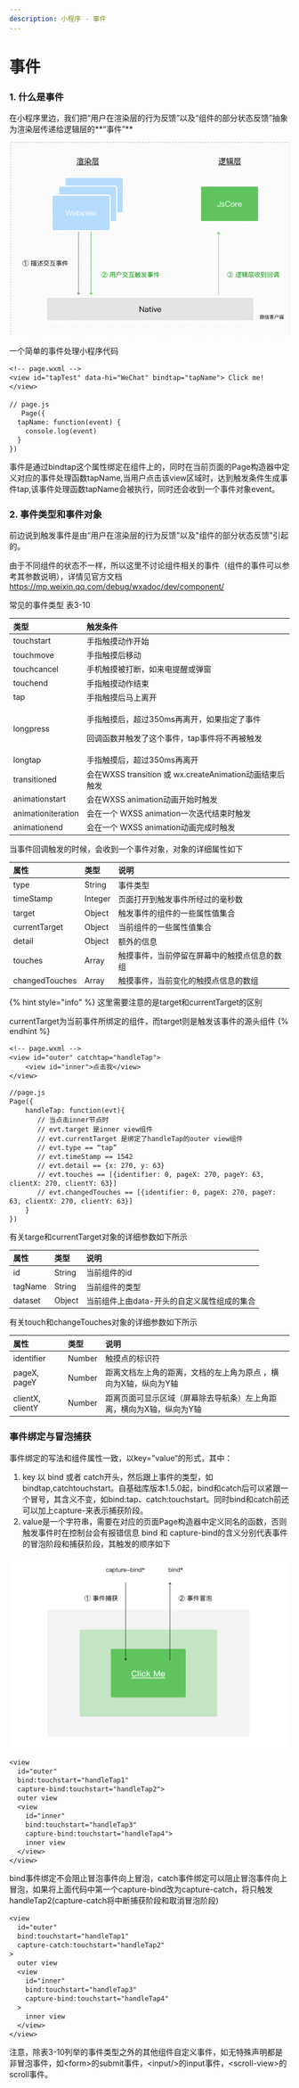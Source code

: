 ```yaml
---
description: 小程序 - 事件
---
```


# 事件

### 1. 什么是事件

在小程序里边，我们把“用户在渲染层的行为反馈”以及“组件的部分状态反馈”抽象为渲染层传递给逻辑层的**“事件”**

![&#x6E32;&#x67D3;&#x5C42;&#x4EA7;&#x751F;&#x7528;&#x6237;&#x4EA4;&#x4E92;&#x4E8B;&#x4EF6;&#x4F20;&#x9012;&#x7ED9;&#x903B;&#x8F91;&#x5C42;](../.gitbook/assets/image%20%281%29.png)

一个简单的事件处理小程序代码

```text
<!-- page.wxml -->
<view id="tapTest" data-hi="WeChat" bindtap="tapName"> Click me! </view>

// page.js
   Page({
  tapName: function(event) {
    console.log(event)
  }
})
```

事件是通过bindtap这个属性绑定在组件上的，同时在当前页面的Page构造器中定义对应的事件处理函数tapName,当用户点击该view区域时，达到触发条件生成事件tap,该事件处理函数tapName会被执行，同时还会收到一个事件对象event。

### 2. 事件类型和事件对象

前边说到触发事件是由“用户在渲染层的行为反馈"以及"组件的部分状态反馈"引起的。

由于不同组件的状态不一样，所以这里不讨论组件相关的事件（组件的事件可以参考其参数说明），详情见官方文档 [https://mp.weixin.qq.com/debug/wxadoc/dev/component/ ](https://mp.weixin.qq.com/debug/wxadoc/dev/component/%20)

常见的事件类型 表3-10

<table>
  <thead>
    <tr>
      <th style="text-align:left">&#x7C7B;&#x578B;</th>
      <th style="text-align:left">&#x89E6;&#x53D1;&#x6761;&#x4EF6;</th>
    </tr>
  </thead>
  <tbody>
    <tr>
      <td style="text-align:left">touchstart</td>
      <td style="text-align:left">&#x624B;&#x6307;&#x89E6;&#x6478;&#x52A8;&#x4F5C;&#x5F00;&#x59CB;</td>
    </tr>
    <tr>
      <td style="text-align:left">touchmove</td>
      <td style="text-align:left">&#x624B;&#x6307;&#x89E6;&#x6478;&#x540E;&#x79FB;&#x52A8;</td>
    </tr>
    <tr>
      <td style="text-align:left">touchcancel</td>
      <td style="text-align:left">&#x624B;&#x673A;&#x89E6;&#x6478;&#x88AB;&#x6253;&#x65AD;&#xFF0C;&#x5982;&#x6765;&#x7535;&#x63D0;&#x9192;&#x6216;&#x5F39;&#x7A97;</td>
    </tr>
    <tr>
      <td style="text-align:left">touchend</td>
      <td style="text-align:left">&#x624B;&#x6307;&#x89E6;&#x6478;&#x52A8;&#x4F5C;&#x7ED3;&#x675F;</td>
    </tr>
    <tr>
      <td style="text-align:left">tap</td>
      <td style="text-align:left">&#x624B;&#x6307;&#x89E6;&#x6478;&#x540E;&#x9A6C;&#x4E0A;&#x79BB;&#x5F00;</td>
    </tr>
    <tr>
      <td style="text-align:left">longpress</td>
      <td style="text-align:left">
        <p>&#x624B;&#x6307;&#x89E6;&#x6478;&#x540E;&#xFF0C;&#x8D85;&#x8FC7;350ms&#x518D;&#x79BB;&#x5F00;&#xFF0C;&#x5982;&#x679C;&#x6307;&#x5B9A;&#x4E86;&#x4E8B;&#x4EF6;</p>
        <p>&#x56DE;&#x8C03;&#x51FD;&#x6570;&#x5E76;&#x89E6;&#x53D1;&#x4E86;&#x8FD9;&#x4E2A;&#x4E8B;&#x4EF6;&#xFF0C;tap&#x4E8B;&#x4EF6;&#x5C06;&#x4E0D;&#x518D;&#x88AB;&#x89E6;&#x53D1;</p>
      </td>
    </tr>
    <tr>
      <td style="text-align:left">longtap</td>
      <td style="text-align:left">&#x624B;&#x6307;&#x89E6;&#x6478;&#x540E;&#xFF0C;&#x8D85;&#x8FC7;350ms&#x518D;&#x79BB;&#x5F00;</td>
    </tr>
    <tr>
      <td style="text-align:left">transitioned</td>
      <td style="text-align:left">&#x4F1A;&#x5728;WXSS transition &#x6216; wx.createAnimation&#x52A8;&#x753B;&#x7ED3;&#x675F;&#x540E;&#x89E6;&#x53D1;</td>
    </tr>
    <tr>
      <td style="text-align:left">animationstart</td>
      <td style="text-align:left">&#x4F1A;&#x5728;WXSS animation&#x52A8;&#x753B;&#x5F00;&#x59CB;&#x65F6;&#x89E6;&#x53D1;</td>
    </tr>
    <tr>
      <td style="text-align:left">animationiteration</td>
      <td style="text-align:left">&#x4F1A;&#x5728;&#x4E00;&#x4E2A; WXSS animation&#x4E00;&#x6B21;&#x8FED;&#x4EE3;&#x7ED3;&#x675F;&#x65F6;&#x89E6;&#x53D1;</td>
    </tr>
    <tr>
      <td style="text-align:left">animationend</td>
      <td style="text-align:left">&#x4F1A;&#x5728;&#x4E00;&#x4E2A; WXSS animation&#x52A8;&#x753B;&#x5B8C;&#x6210;&#x65F6;&#x89E6;&#x53D1;</td>
    </tr>
  </tbody>
</table>当事件回调触发的时候，会收到一个事件对象，对象的详细属性如下

| 属性 | 类型 | 说明 |
| :--- | :--- | :--- |
| type | String | 事件类型 |
| timeStamp | Integer | 页面打开到触发事件所经过的毫秒数 |
| target | Object | 触发事件的组件的一些属性值集合 |
| currentTarget | Object | 当前组件的一些属性值集合 |
| detail | Object | 额外的信息 |
| touches | Array | 触摸事件，当前停留在屏幕中的触摸点信息的数组 |
| changedTouches | Array | 触摸事件，当前变化的触摸点信息的数组 |

{% hint style="info" %}
这里需要注意的是target和currentTarget的区别

currentTarget为当前事件所绑定的组件，而target则是触发该事件的源头组件
{% endhint %}

```text
<!-- page.wxml -->
<view id="outer" catchtap="handleTap">
    <view id="inner">点击我</view>
</view>
```

```text
//page.js
Page({
    handleTap: function(evt){
       // 当点击inner节点时
       // evt.target 是inner view组件
       // evt.currentTarget 是绑定了handleTap的outer view组件
       // evt.type == “tap”
       // evt.timeStamp == 1542
       // evt.detail == {x: 270, y: 63}
       // evt.touches == [{identifier: 0, pageX: 270, pageY: 63, clientX: 270, clientY: 63}]
       // evt.changedTouches == [{identifier: 0, pageX: 270, pageY: 63, clientX: 270, clientY: 63}]
    }
})
```

有关targe和currentTarget对象的详细参数如下所示

| 属性 | 类型 | 说明 |
| :--- | :--- | :--- |
| id | String | 当前组件的id |
| tagName | String | 当前组件的类型 |
| dataset | Object | 当前组件上由data-开头的自定义属性组成的集合 |

有关touch和changeTouches对象的详细参数如下所示

| 属性 | 类型 | 说明 |
| :--- | :--- | :--- |
| identifier | Number | 触摸点的标识符 |
| pageX, pageY | Number | 距离文档左上角的距离，文档的左上角为原点 ，横向为X轴，纵向为Y轴 |
| clientX, clientY | Number | 距离页面可显示区域（屏幕除去导航条）左上角距离，横向为X轴，纵向为Y轴 |

### 事件绑定与冒泡捕获

事件绑定的写法和组件属性一致，以key=”value“的形式，其中：

1. key 以 bind 或者 catch开头，然后跟上事件的类型，如bindtap,catchtouchstart。自基础库版本1.5.0起，bind和catch后可以紧跟一个冒号，其含义不变，如bind:tap、catch:touchstart。同时bind和catch前还可以加上capture-来表示捕获阶段。
2. value是一个字符串，需要在对应的页面Page构造器中定义同名的函数，否则触发事件时在控制台会有报错信息 bind 和 capture-bind的含义分别代表事件的冒泡阶段和捕获阶段，其触发的顺序如下

![&#x4E8B;&#x4EF6;&#x6355;&#x83B7;&#x548C;&#x4E8B;&#x4EF6;&#x5192;&#x6CE1;](../.gitbook/assets/image%20%2813%29.png)

```text
<view
  id="outer"
  bind:touchstart="handleTap1"
  capture-bind:touchstart="handleTap2">
  outer view
  <view
    id="inner"
    bind:touchstart="handleTap3"
    capture-bind:touchstart="handleTap4">
    inner view
  </view>
</view>
```

bind事件绑定不会阻止冒泡事件向上冒泡，catch事件绑定可以阻止冒泡事件向上冒泡，如果将上面代码中第一个capture-bind改为capture-catch，将只触发handleTap2\(capture-catch将中断捕获阶段和取消冒泡阶段\)

```text
<view
  id="outer"
  bind:touchstart="handleTap1"
  capture-catch:touchstart="handleTap2"
>
  outer view
  <view
    id="inner"
    bind:touchstart="handleTap3"
    capture-bind:touchstart="handleTap4"
  >
    inner view
  </view>
</view>
```

注意，除表3-10列举的事件类型之外的其他组件自定义事件，如无特殊声明都是非冒泡事件，如&lt;form&gt;的submit事件，&lt;input/&gt;的input事件，&lt;scroll-view&gt;的scroll事件。

